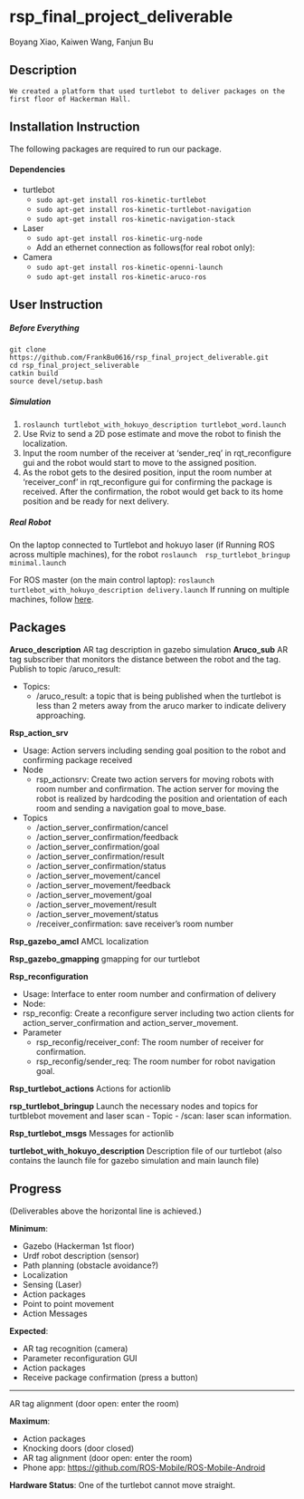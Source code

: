 # rsp_final_project_deliverable
Boyang Xiao, Kaiwen Wang, Fanjun Bu


## Description
	We created a platform that used turtlebot to deliver packages on the first floor of Hackerman Hall. 

## Installation Instruction
The following packages are required to run our package.
#### Dependencies
- turtlebot
	- `sudo apt-get install ros-kinetic-turtlebot`
	-  `sudo apt-get install ros-kinetic-turtlebot-navigation`
	-  `sudo apt-get install ros-kinetic-navigation-stack`
-  Laser
	-  `sudo apt-get install ros-kinetic-urg-node`
	-  Add an ethernet connection as follows(for real robot only):
-  Camera
	-  `sudo apt-get install ros-kinetic-openni-launch`
	-  `sudo apt-get install ros-kinetic-aruco-ros`

## User Instruction
##### Before Everything
```
git clone https://github.com/FrankBu0616/rsp_final_project_deliverable.git 
cd rsp_final_project_seliverable
catkin build
source devel/setup.bash
```
##### Simulation
1. `roslaunch turtlebot_with_hokuyo_description turtlebot_word.launch`
2. Use Rviz to send a 2D pose estimate and move the robot to finish the localization.
3. Input the room number of the receiver at ‘sender_req’ in rqt_reconfigure gui and the robot would start to move to the assigned position.
4. As the robot gets to the desired position, input the room number at ‘receiver_conf’ in rqt_reconfigure gui for confirming the package is received. After the confirmation, the robot would get back to its home position and be ready for next delivery.

##### Real Robot
On the laptop connected to Turtlebot and hokuyo laser (if Running ROS across multiple machines), for the robot
`roslaunch  rsp_turtlebot_bringup minimal.launch`

For ROS master (on the main control laptop): `roslaunch turtlebot_with_hokuyo_description delivery.launch`
If running on multiple machines, follow [here](http://wiki.ros.org/ROS/Tutorials/MultipleMachines).

## Packages
**Aruco_description** AR tag description in gazebo simulation
**Aruco_sub** AR tag subscriber that monitors the distance between the robot and the tag. Publish to topic /aruco_result: 
- Topics:
	- /aruco_result: a topic that is being published when the turtlebot is less than 2 meters away from the aruco marker to indicate delivery approaching.

**Rsp_action_srv** 
- Usage: Action servers including sending goal position to the robot and confirming package received
- Node
 	- rsp_actionsrv: Create two action servers for moving robots with room number and confirmation. The action server for moving the robot is realized by hardcoding the position and orientation of each room and sending a navigation goal to move_base. 
- Topics
	- 	/action_server_confirmation/cancel
	- 	/action_server_confirmation/feedback
	- 	/action_server_confirmation/goal
	- 	/action_server_confirmation/result
	- 	/action_server_confirmation/status
	- 	/action_server_movement/cancel
	- 	/action_server_movement/feedback
	- 	/action_server_movement/goal
	- 	/action_server_movement/result
	- 	/action_server_movement/status
	- 	/receiver_confirmation: save receiver’s room number
 
**Rsp_gazebo_amcl** AMCL localization

**Rsp_gazebo_gmapping** gmapping for our turtlebot

**Rsp_reconfiguration** 
- Usage: Interface to enter room number and confirmation of delivery
- Node: 
-	 rsp_reconfig: Create a reconfigure server including two action clients for  action_server_confirmation and action_server_movement. 
- Parameter
	-  rsp_reconfig/receiver_conf: The room number of receiver for confirmation.
	- rsp_reconfig/sender_req: The room number for robot navigation goal.
	
**Rsp_turtlebot_actions** Actions for actionlib

**rsp_turtlebot_bringup** Launch the necessary nodes and topics for turtblebot movement and laser scan
	- Topic
		-  /scan: laser scan information. 
 
**Rsp_turtlebot_msgs** Messages for actionlib

**turtlebot_with_hokuyo_description** Description file of our turtlebot (also contains the launch file for gazebo simulation and main launch file)



## Progress
(Deliverables above the horizontal line is achieved.)

**Minimum**:
- Gazebo (Hackerman 1st floor) 
- Urdf robot description (sensor)
- Path planning (obstacle avoidance?)
- Localization 
- Sensing (Laser)
- Action packages
- Point to point movement
- Action Messages

**Expected**:
- AR tag recognition (camera)
- Parameter reconfiguration GUI
- Action packages
- Receive package confirmation (press a button)
* * *
AR tag alignment (door open: enter the room)


**Maximum**:
- Action packages
- Knocking doors (door closed)
- AR tag alignment (door open: enter the room)
- Phone app: https://github.com/ROS-Mobile/ROS-Mobile-Android

**Hardware Status**:
One of the turtlebot cannot move straight. 

